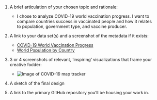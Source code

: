 1. A brief articulation of your chosen topic and rationale:
   - I chose to analyze COVID-19 world vaccination progress. I want to compare countries success in vaccinated people and how it relates to population, government type, and vaccine producer.
2. A link to your data set(s) and a screenshot of the metadata if it exists:
    - [COVID-19 World Vaccination Progress](https://www.kaggle.com/gpreda/covid-world-vaccination-progress)
    - [World Population by Country](https://www.kaggle.com/tanuprabhu/population-by-country-2020)
3. 3 or 4 screenshots of relevant, ‘inspiring’ visualizations that frame your creative fodder:
    - ![Image of COVID-19 map tracker](/Users/mariaquinton/Desktop/final_project/COVID_tracker_state.png)
4. A sketch of the final design

5. A link to the primary GitHub repository you’ll be housing your work in.
